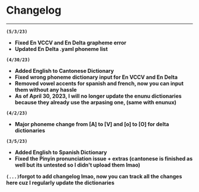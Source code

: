 # Changelog
---
**`(5/3/23)`**
- **Fixed En VCCV and En Delta grapheme error**
- **Updated En Delta .yaml phoneme list**

**`(4/30/23)`**
- **Added English to Cantonese Dictionary**
- **Fixed wrong phoneme dictionary input for En VCCV and En Delta**
- **Removed vowel accents for spanish and french, now you can input them without any hassle**
- **As of April 30, 2023, I will no longer update the enunu dictionaries because they already use the arpasing one, (same with enunux)**

**`(4/2/23)`**
- **Major phoneme change from [A] to [V] and [o] to [O] for delta dictionaries**

**`(3/5/23)`**
- **Added English to Spanish Dictionary**
- **Fixed the Pinyin pronunciation issue + extras (cantonese is finished as well but its untested so I didn't upload them lmao)**

**`(...)`forgot to add changelog lmao, now you can track all the changes here cuz I regularly update the dictionaries**
